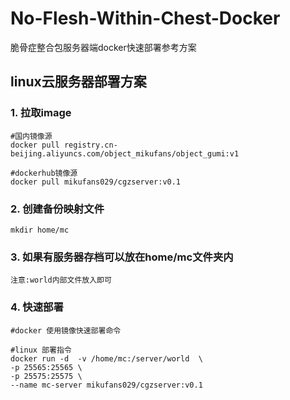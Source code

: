 # No-Flesh-Within-Chest-Docker
脆骨症整合包服务器端docker快速部署参考方案


## linux云服务器部署方案

### 1. 拉取image
    #国内镜像源
    docker pull registry.cn-beijing.aliyuncs.com/object_mikufans/object_gumi:v1
    
    #dockerhub镜像源
    docker pull mikufans029/cgzserver:v0.1


### 2. 创建备份映射文件

    mkdir home/mc

### 3. 如果有服务器存档可以放在home/mc文件夹内
    注意:world内部文件放入即可 

### 4. 快速部署
    #docker 使用镜像快速部署命令

    #linux 部署指令 
    docker run -d  -v /home/mc:/server/world  \
    -p 25565:25565 \
    -p 25575:25575 \
    --name mc-server mikufans029/cgzserver:v0.1

